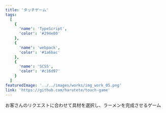 ```yaml
---
title: 'タッチゲーム'
tags:
  [
    {
      'name': 'TypeScript',
      'color': '#294e80'
    },
    {
      'name': 'webpack',
      'color': '#1a6bac'
    },
    {
      'name': 'SCSS',
      'color': '#c16d97'
    }
  ]
featuredImage: '../../images/works/img_work_05.png'
link: 'https://github.com/harutete/touch-game'
---
```


お客さんのリクエストに合わせて具材を選択し、ラーメンを完成させるゲーム
